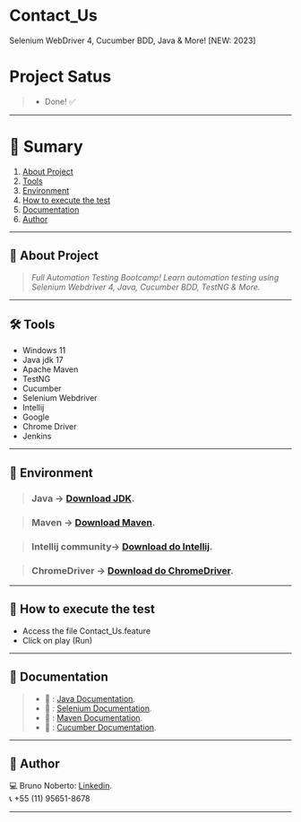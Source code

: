 # Contact_Us
 Selenium WebDriver 4, Cucumber BDD, Java & More! [NEW: 2023]
 
# Project Satus
> - Done! :white_check_mark:

*******
# :file_folder: Sumary
1. [About Project](#sobre)
2. [Tools](#ferramentas)
3. [Environment](#ambiente)
4. [How to execute the test](#execucao)
5. [Documentation](#documentacao)
6. [Author](#autor)

*******

<div id='sobre'/>

## :file_folder: About Project
>*Full Automation Testing Bootcamp! Learn automation testing using Selenium Webdriver 4, Java, Cucumber BDD, TestNG & More.*

*******

<div id='ferramentas'/>

## 🛠 Tools

- Windows 11
- Java jdk 17
- Apache Maven
- TestNG
- Cucumber
- Selenium Webdriver
- Intellij
- Google
- Chrome Driver
- Jenkins

*******

<div id='ambiente'/>

## :file_folder: Environment

> ### Java -> [Download JDK](https://www.oracle.com/java/technologies/javase-downloads.html).

> ### Maven -> [Download Maven](https://maven.apache.org/download.cgi).

> ### Intellij  community-> [Download do Intellij](https://www.jetbrains.com/idea/download/#section=windows).

> ### ChromeDriver -> [Download do ChromeDriver](https://chromedriver.chromium.org/downloads).

*******

<div id='execucao'/>

## :file_folder: How to execute the test

- Access the file Contact_Us.feature
- Click on play (Run)

*******

<div id='documentacao'/>

## :file_folder: Documentation

> - :blue_book: : [Java Documentation](https://www.oracle.com/br/java/technologies/javase-jdk8-doc-downloads.html).
> - :blue_book: : [Selenium Documentation](https://www.selenium.dev/documentation/pt-br/getting_started/).
> - :blue_book: : [Maven Documentation](https://maven.apache.org/guides/index.html).
> - :blue_book: : [Cucumber Documentation](https://cucumber.io/docs/cucumber/).

*******

<div id='autor'/>

## :bust_in_silhouette: Author
:computer: Bruno Noberto: [Linkedin](https://www.linkedin.com/in/bruno-noberto/).
<br/>
:telephone_receiver: +55 (11) 95651-8678
*******

